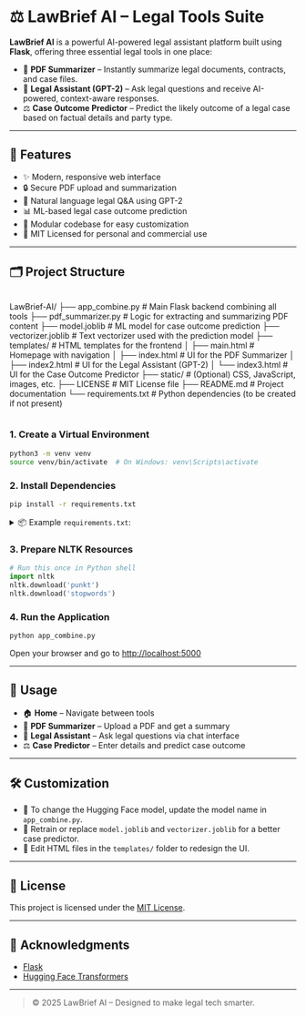 
# ⚖️ LawBrief AI – Legal Tools Suite

**LawBrief AI** is a powerful AI-powered legal assistant platform built using **Flask**, offering three essential legal tools in one place:

- 📄 **PDF Summarizer** – Instantly summarize legal documents, contracts, and case files.
- 🤖 **Legal Assistant (GPT-2)** – Ask legal questions and receive AI-powered, context-aware responses.
- ⚖️ **Case Outcome Predictor** – Predict the likely outcome of a legal case based on factual details and party type.

---

## 🌟 Features

- ✨ Modern, responsive web interface
- 🔒 Secure PDF upload and summarization
- 🧠 Natural language legal Q&A using GPT-2
- 📊 ML-based legal case outcome prediction
- 🧩 Modular codebase for easy customization
- 📄 MIT Licensed for personal and commercial use

---

## 🗂️ Project Structure

```
```
LawBrief-AI/
├── app_combine.py         # Main Flask backend combining all tools
├── pdf_summarizer.py      # Logic for extracting and summarizing PDF content
├── model.joblib           # ML model for case outcome prediction
├── vectorizer.joblib      # Text vectorizer used with the prediction model
├── templates/             # HTML templates for the frontend
│   ├── main.html          # Homepage with navigation
│   ├── index.html         # UI for the PDF Summarizer
│   ├── index2.html        # UI for the Legal Assistant (GPT-2)
│   └── index3.html        # UI for the Case Outcome Predictor
├── static/                # (Optional) CSS, JavaScript, images, etc.
├── LICENSE                # MIT License file
├── README.md              # Project documentation
└── requirements.txt       # Python dependencies (to be created if not present)
```
````

### 1. Create a Virtual Environment

```bash
python3 -m venv venv
source venv/bin/activate  # On Windows: venv\Scripts\activate
```

### 2. Install Dependencies

```bash
pip install -r requirements.txt
```

<details>
<summary>📦 Example <code>requirements.txt</code>:</summary>

```
flask
flask_cors
transformers
torch
huggingface_hub
joblib
nltk
werkzeug
```

</details>

### 3. Prepare NLTK Resources

```python
# Run this once in Python shell
import nltk
nltk.download('punkt')
nltk.download('stopwords')
```

### 4. Run the Application

```bash
python app_combine.py
```

Open your browser and go to [http://localhost:5000](http://localhost:5000)

---

## 🧪 Usage

* 🏠 **Home** – Navigate between tools
* 📄 **PDF Summarizer** – Upload a PDF and get a summary
* 🤖 **Legal Assistant** – Ask legal questions via chat interface
* ⚖️ **Case Predictor** – Enter details and predict case outcome

---

## 🛠️ Customization

* 🔁 To change the Hugging Face model, update the model name in `app_combine.py`.
* 🧠 Retrain or replace `model.joblib` and `vectorizer.joblib` for a better case predictor.
* 🎨 Edit HTML files in the `templates/` folder to redesign the UI.

---

## 📄 License

This project is licensed under the [MIT License](./LICENSE).

---

## 🙏 Acknowledgments

* [Flask](https://flask.palletsprojects.com/)
* [Hugging Face Transformers](https://huggingface.co/transformers/)
---

> © 2025 LawBrief AI – Designed to make legal tech smarter.
